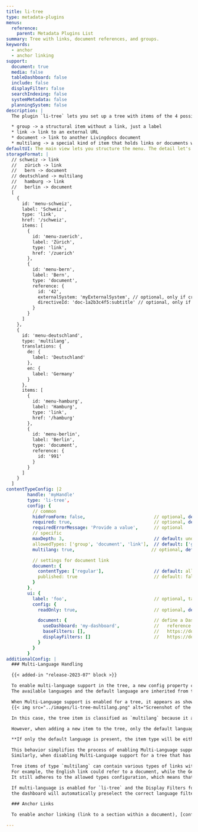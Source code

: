 ```yaml
---
title: li-tree
type: metadata-plugins
menus:
  reference:
    parent: Metadata Plugins List
summary: Tree with links, document references, and groups.
keywords:
  - anchor
  - anchor linking
support:
  document: true
  media: false
  tableDashboard: false
  include: false
  displayFilter: false
  searchIndexing: false
  systemMetadata: false
  planningSystem: false
description: |
  The plugin `li-tree` lets you set up a tree with items of the 4 possible types `group`, `link`, `document`, `multilang`.

  * group -> a structural item without a link, just a label
  * link -> link to an external URL
  * document -> link to another Livingdocs document
  * multilang -> a special kind of item that holds links or documents with a label per language
defaultUI: The main view lets you structure the menu. The detail let's you edit one menu entry.
storageFormat: |
  // schweiz -> link
  //   zürich -> link
  //   bern -> document
  // deutschland -> multilang
  //   hamburg -> link
  //   berlin -> document
  [
    {
      id: 'menu-schweiz',
      label: 'Schweiz',
      type: 'link',
      href: '/schweiz',
      items: [
        {
          id: 'menu-zuerich',
          label: 'Zürich',
          type: 'link',
          href: '/zuerich'
        },
        {
          id: 'menu-bern',
          label: 'Bern',
          type: 'document',
          reference: {
            id: '42',
            externalSystem: 'myExternalSystem', // optional, only if cross-project sharing enabled
            directiveId: 'doc-1a2b3c4f5:subtitle' // optional, only if anchor linking enabled
          }
        }
      ]
    },
    {
      id: 'menu-deutschland',
      type: 'multilang',
      translations: {
        de: {
          label: 'Deutschland'
        },
        en: {
          label: 'Germany'
        }
      },
      items: [
        {
          id: 'menu-hamburg',
          label: 'Hamburg',
          type: 'link',
          href: '/hamburg'
        },
        {
          id: 'menu-berlin',
          label: 'Berlin',
          type: 'document',
          reference: {
            id: '991'
          }
        }
      ]
    }
  ]
contentTypeConfig: |2
        handle: 'myHandle'
        type: 'li-tree',
        config: {
          // common
          hideFromForm: false,                          // optional, default: false
          required: true,                               // optional, default: false
          requiredErrorMessage: 'Provide a value',      // optional
          // specific
          maxDepth: 3,                                  // default: undefined | tree depth
          allowedTypes: ['group', 'document', 'link'],  // default: ['group', 'document', 'link'], multilang is configured seperatly
          multilang: true,                             // optional, default: false

          // settings for document link
          document: {
            contentType: ['regular'],                   // default: all   | only be able to link contentType 'regular' | string or array of strings
            published: true                             // default: false | only be able to link published document
          }
        },
        ui: {
          label: 'foo',                                 // optional, takes camelized name otherwise
          config: {
            readOnly: true,                             // optional, default: false

            document: {                                 // define a Dashboard with filters
              useDashboard: 'my-dashboard',             //   reference to a custom dashboard
              baseFilters: [],                          //   https://docs.livingdocs.io/customising/advanced/editor-configuration/base-filter/
              displayFilters: []                        //   https://docs.livingdocs.io/customising/advanced/editor-configuration/display-filter/
            }
          }
        }
additionalConfig: |
  ### Multi-Language Handling

  {{< added-in "release-2023-07" block >}}

  To enable multi-language support in the tree, a new config property called `multilang` has been introduced.
  The available languages and the default language are inherited from the project's [Multi-Language configuration]({{< ref "/guides/editor/multi-language-content" >}}).

  When Multi-Language support is enabled for a tree, it appears as shown below:
  {{< img src="../images/li-tree-multilang.png" alt="Screenshot of the li-tree plugin displaying a multilang item." >}}

  In this case, the tree item is classified as `multilang` because it already contains two languages (de and en).

  However, when adding a new item to the tree, only the default language is initially included, and additional languages can be added as needed.

  **If only the default language is present, the item type will be either group, link, or document, but not multilang.**

  This behavior simplifies the process of enabling Multi-Language support for existing trees, as there is no need to migrate data.
  Similarly, when disabling Multi-Language support for a tree that has translations, the user interface will display only the default language, while the underlying data structure retains the translations.

  Tree items of type `multilang` can contain various types of links within their translations object.
  For example, the English link could refer to a document, while the German link could be a URL.
  It still adheres to the allowed types configuration, which means that mixed link types are possible, but only if they are included in the list of allowed types.

  If multi-language is enabled for `li-tree` and the Display Filters for the document selection dialog are specifying a language filter,
  the dashboard will automatically preselect the correct language filter for an item. Users can still change the language filter setting.

  ### Anchor Links

  To enable anchor linking (link to a section within a document), [configure editable directives]({{< ref "../../../document/document-design/directives/editable#other" >}}) in design settings.

---
```

